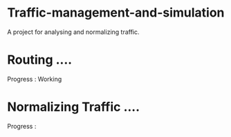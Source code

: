 # Traffic-management-and-simulation

A project for analysing and normalizing traffic.

# Routing ....
 Progress : Working
 
# Normalizing Traffic ....
 Progress : 
